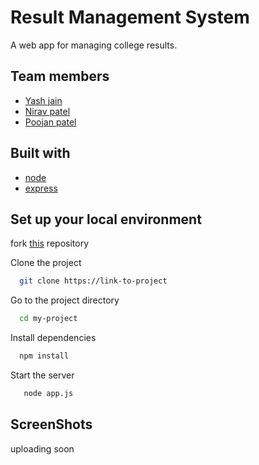 
# Result Management System

A web app for managing college results.


## Team members
- [Yash jain](https://github.com/YashJain2409)
- [Nirav patel](https://github.com/niravgithub)
- [Poojan patel](https://github.com/patel-poojan)
## Built with
- [node](https://nodejs.org/en/)
- [express](https://expressjs.com/)
## Set up your local environment

fork [this](https://github.com/YashJain2409/ResultManagementSystem) repository

Clone the project

```bash
  git clone https://link-to-project
```

Go to the project directory

```bash
  cd my-project
```

Install dependencies

```bash
  npm install
```

Start the server

```bash
   node app.js
```


## ScreenShots
uploading soon